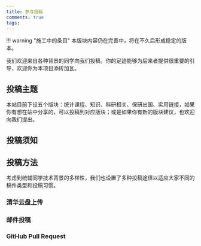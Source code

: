 ```yaml
---
title: 参与投稿
comments: true
tags: 
---
```


!!! warning "施工中的条目"
    本版块内容仍在完善中，将在不久后形成稳定的版本。

我们欢迎来自各种背景的同学向我们投稿，你的足迹能够为后来者提供很重要的引导，欢迎你为本项目添砖加瓦。

## 投稿主题

本站目前下设五个版块：统计课程、知识、科研相关、保研出国、实用链接，如果你有想在站中分享的，可以投稿到对应版块；或是如果你有新的版块建议，也欢迎向我们提出。

## 投稿须知

## 投稿方法

考虑到统辅同学技术背景的多样性，我们也设置了多种投稿途径以适应大家不同的稿件类型和投稿习惯。

### 清华云盘上传

### 邮件投稿

### GitHub Pull Request
